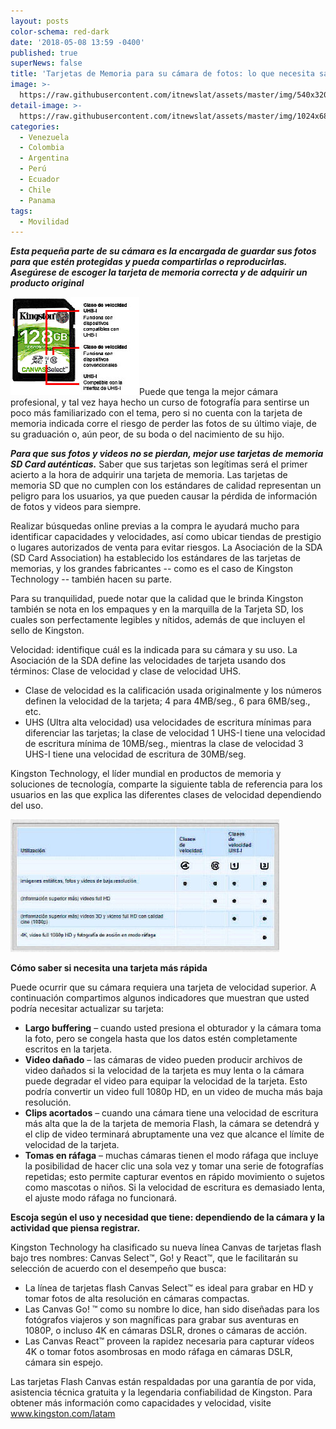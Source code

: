```yaml
---
layout: posts
color-schema: red-dark
date: '2018-05-08 13:59 -0400'
published: true
superNews: false
title: 'Tarjetas de Memoria para su cámara de fotos: lo que necesita saber'
image: >-
  https://raw.githubusercontent.com/itnewslat/assets/master/img/540x320/MicroSD-p.jpg
detail-image: >-
  https://raw.githubusercontent.com/itnewslat/assets/master/img/1024x680/MicroSD-g.jpg
categories:
  - Venezuela
  - Colombia
  - Argentina
  - Perú
  - Ecuador
  - Chile
  - Panama
tags:
  - Movilidad
---
```

_**Esta pequeña parte de su cámara es la encargada de guardar sus fotos para que estén protegidas y pueda compartirlas o reproducirlas. Asegúrese de escoger la tarjeta de memoria correcta y de adquirir un producto original**_

![](https://raw.githubusercontent.com/itnewslat/assets/master/img/300x300/microsd.jpg)Puede que tenga la mejor cámara profesional, y tal vez haya hecho un curso de fotografía para sentirse un poco más familiarizado con el tema, pero si no cuenta con la tarjeta de memoria indicada corre el riesgo de perder las fotos de su último viaje, de su graduación o, aún peor, de su boda o del nacimiento de su hijo. 

_**Para que sus fotos y videos no se pierdan, mejor use tarjetas de memoria SD Card auténticas.**_
Saber que sus tarjetas son legítimas será el primer acierto a la hora de adquirir una tarjeta de memoria. Las tarjetas de memoria SD que no cumplen con los estándares de calidad representan un peligro para los usuarios, ya que pueden causar la pérdida de información de fotos y videos para siempre.

Realizar búsquedas online previas a la compra le ayudará mucho para identificar capacidades y velocidades, así como ubicar tiendas de prestigio o lugares autorizados de venta para evitar riesgos.  La Asociación de la SDA (SD Card Association) ha establecido los estándares de las tarjetas de memorias, y los grandes fabricantes -- como es el caso de Kingston Technology -- también hacen su parte. 

Para su tranquilidad, puede notar que la calidad que le brinda Kingston también se nota en los empaques y en la marquilla de la Tarjeta SD, los cuales son perfectamente legibles y nítidos, además de que incluyen el sello de Kingston.

Velocidad: identifique cuál es la indicada para su cámara y su uso.
La Asociación de la SDA define las velocidades de tarjeta usando dos términos: Clase de velocidad y clase de velocidad UHS. 

- Clase de velocidad es la calificación usada originalmente y los números definen la velocidad de la tarjeta; 4 para 4MB/seg., 6 para 6MB/seg., etc. 
- UHS (Ultra alta velocidad) usa velocidades de escritura mínimas para diferenciar las tarjetas; la clase de velocidad 1 UHS-I tiene una velocidad de escritura mínima de 10MB/seg., mientras la clase de velocidad 3 UHS-I tiene una velocidad de escritura de 30MB/seg.

Kingston Technology, el líder mundial en productos de memoria y soluciones de tecnología, comparte la siguiente tabla de referencia para los usuarios en las que explica las diferentes clases de velocidad dependiendo del uso. 

![](https://raw.githubusercontent.com/itnewslat/assets/master/img/300x300/Uso-sd.jpg)

**Cómo saber si necesita una tarjeta más rápida**

Puede ocurrir que su cámara requiera una tarjeta de velocidad superior. A continuación compartimos algunos indicadores que muestran que usted podría necesitar actualizar su tarjeta:

- **Largo buffering** – cuando usted presiona el obturador y la cámara toma la foto, pero se congela hasta que los datos estén completamente escritos en la tarjeta.
- **Video dañado** – las cámaras de video pueden producir archivos de video dañados si la velocidad de la tarjeta es muy lenta o la cámara puede degradar el video para equipar la velocidad de la tarjeta. Esto podría convertir un video full 1080p HD, en un video de mucha más baja resolución.
- **Clips acortados** – cuando una cámara tiene una velocidad de escritura más alta que la de la tarjeta de memoria Flash, la cámara se detendrá y el clip de video terminará abruptamente una vez que alcance el límite de velocidad de la tarjeta.
- **Tomas en ráfaga** – muchas cámaras tienen el modo ráfaga que incluye la posibilidad de hacer clic una sola vez y tomar una serie de fotografías repetidas; esto permite capturar eventos en rápido movimiento o sujetos como mascotas o niños. Si la velocidad de escritura es demasiado lenta, el ajuste modo ráfaga no funcionará.

**Escoja según el uso y necesidad que tiene: dependiendo de la cámara y la actividad que piensa registrar.**

Kingston Technology ha clasificado su nueva línea Canvas de tarjetas flash bajo tres nombres: Canvas Select™, Go! y React™, que le facilitarán su selección de acuerdo con el desempeño que busca:

- La línea de tarjetas flash Canvas Select™ es ideal para grabar en HD y tomar fotos de alta resolución en cámaras compactas.
- Las Canvas Go! ™ como su nombre lo dice, han sido diseñadas para los fotógrafos viajeros y son magníficas para grabar sus aventuras en 1080P, o incluso 4K en cámaras DSLR, drones o cámaras de acción. 
- Las Canvas React™ proveen la rapidez necesaria para capturar vídeos 4K o tomar fotos asombrosas en modo ráfaga en cámaras DSLR, cámara sin espejo.

Las tarjetas Flash Canvas están respaldadas por una garantía de por vida, asistencia técnica gratuita y la legendaria confiabilidad de Kingston. Para obtener más información como capacidades y velocidad, visite www.kingston.com/latam

